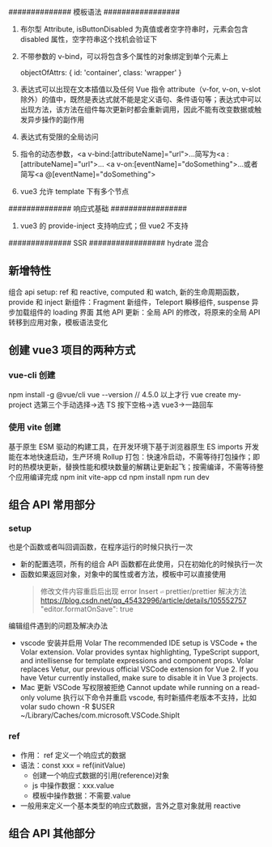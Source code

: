 <!--
 * @Author: your name
 * @Date: 2022-04-01 21:45:58
 * @LastEditTime: 2022-06-17 09:29:52
 * @LastEditors: yuzihan yuzihanyuzihan@163.com
 * @Description: 打开koroFileHeader查看配置 进行设置: https://github.com/OBKoro1/koro1FileHeader/wiki/%E9%85%8D%E7%BD%AE
 * @FilePath: /fe_interview/vue/vue3.md
-->

############## 模板语法 #################

1. 布尔型 Attribute, isButtonDisabled 为真值或者空字符串时，元素会包含 disabled 属性，空字符串这个找机会验证下
2. 不带参数的 v-bind，可以将包含多个属性的对象绑定到单个元素上

   <div v-bind="objectOfAttrs"></div> 
   objectOfAttrs: {
       id: 'container',
       class: 'wrapper'
   }

3. 表达式可以出现在文本插值以及任何 Vue 指令 attribute（v-for, v-on, v-slot 除外）的值中，既然是表达式就不能是定义语句、条件语句等；表达式中可以出现方法，该方法在组件每次更新时都会重新调用，因此不能有改变数据或触发异步操作的副作用

4. 表达式有受限的全局访问

5. 指令的动态参数，<a v-bind:[attributeName]="url">...</a>简写为<a :[attributeName]="url">...</a> <a v-on:[eventName]="doSomething">...</a>或者简写<a @[eventName]="doSomething">

6. vue3 允许 template 下有多个节点

############## 响应式基础 #################

1. vue3 的 provide-inject 支持响应式；但 vue2 不支持

############## SSR #################
hydrate 混合

## 新增特性

组合 api
setup: ref 和 reactive, computed 和 watch, 新的生命周期函数，provide 和 inject
新组件：Fragment 新组件，Teleport 瞬移组件, suspense 异步加载组件的 loading 界面
其他 API 更新：全局 API 的修改，将原来的全局 API 转移到应用对象，模板语法变化

## 创建 vue3 项目的两种方式

### vue-cli 创建

npm install -g @vue/cli
vue --version // 4.5.0 以上才行
vue create my-project
选第三个手动选择->选 TS 按下空格->选 vue3->一路回车

### 使用 vite 创建

基于原生 ESM 驱动的构建工具，在开发环境下基于浏览器原生 ES imports 开发
能在本地快速启动，生产环境 Rollup 打包：快速冷启动，不需等待打包操作；即时的热模块更新，替换性能和模块数量的解耦让更新起飞；按需编译，不需等待整个应用编译完成
npm init vite-app <project-name>
cd <project-name>
npm install
npm run dev

## 组合 API 常用部分

### setup

也是个函数或者叫回调函数，在程序运行的时候只执行一次

- 新的配置选项，所有的组合 API 函数都在此使用，只在初始化的时候执行一次
- 函数如果返回对象，对象中的属性或者方法，模板中可以直接使用
  > 修改文件内容重启后出现 error Insert `⏎` prettier/prettier 解决方法
  > https://blog.csdn.net/qq_45432996/article/details/105552757
  > "editor.formatOnSave": true

编辑组件遇到的问题及解决办法

- vscode 安装并启用 Volar
  The recommended IDE setup is VSCode + the Volar extension. Volar provides syntax highlighting, TypeScript support, and intellisense for template expressions and component props.
  Volar replaces Vetur, our previous official VSCode extension for Vue 2. If you have Vetur currently installed, make sure to disable it in Vue 3 projects.
- Mac 更新 VSCode 写权限被拒绝 Cannot update while running on a read-only volume
  执行以下命令并重启 vscode, 有时新插件老版本不支持，比如 volar
  sudo chown -R \$USER ~/Library/Caches/com.microsoft.VSCode.ShipIt

### ref

- 作用： ref 定义一个响应式的数据
- 语法：const xxx = ref(initValue)
  - 创建一个响应式数据的引用(reference)对象
  - js 中操作数据：xxx.value
  - 模板中操作数据：不需要.value
- 一般用来定义一个基本类型的响应式数据，言外之意对象就用 reactive

## 组合 API 其他部分
